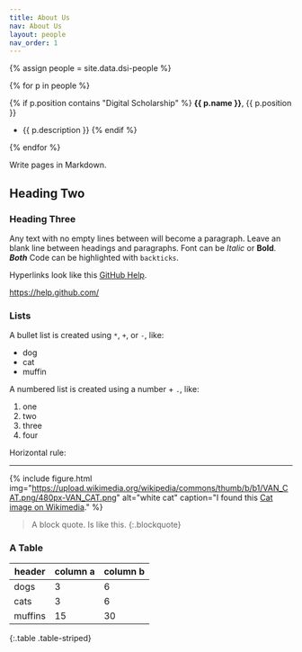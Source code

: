 ```yaml
---
title: About Us
nav: About Us
layout: people
nav_order: 1
---
```


{% assign people = site.data.dsi-people %}

{% for p in people %}

{% if p.position contains "Digital Scholarship" %}
**{{ p.name }}**, {{ p.position }}
- {{ p.description }}
{% endif %}

{% endfor %}


Write pages in Markdown.

## Heading Two 

### Heading Three

Any text with no empty lines between will become a paragraph.
Leave an blank line between headings and paragraphs.
Font can be *Italic* or **Bold**. ***Both***
Code can be highlighted with `backticks`.

Hyperlinks look like this [GitHub Help](https://help.github.com/).

<https://help.github.com/>

### Lists 

A bullet list is created using `*`, `+`, or `-`, like:

- dog
- cat
- muffin

A numbered list is created using a number + `.`, like:

1. one
2. two
6. three
2. four

Horizontal rule:

--------------

{% include figure.html img="https://upload.wikimedia.org/wikipedia/commons/thumb/b/b1/VAN_CAT.png/480px-VAN_CAT.png" alt="white cat" caption="I found this [Cat image on Wikimedia](https://commons.wikimedia.org/wiki/File:VAN_CAT.png)." %}

> A block quote.
> Is like this.
{:.blockquote}

### A Table

| header | column a | column b |
| --- | --- | --- |
| dogs | 3 | 6 |
| cats | 3 | 6 |
| muffins | 15 | 30 |
{:.table .table-striped}
